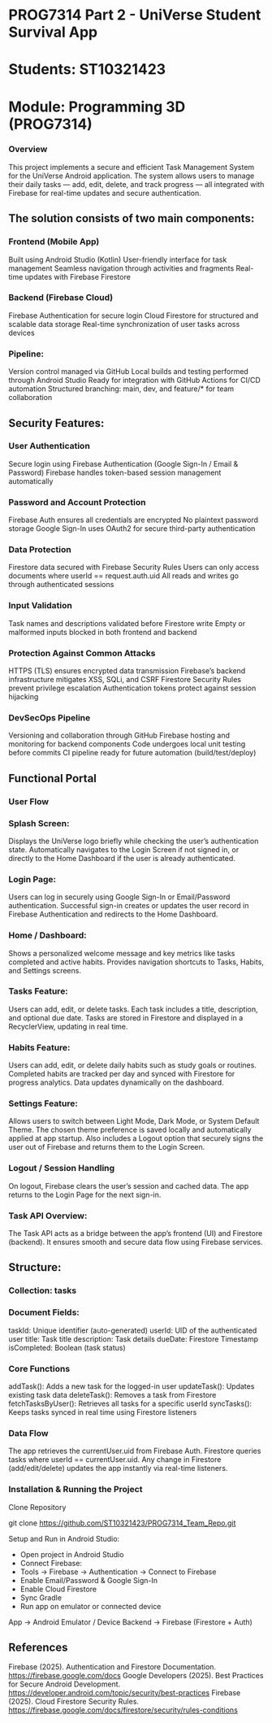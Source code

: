 # PROG7314 Part 2 - UniVerse Student Survival App

# Students: ST10321423
# Module: Programming 3D (PROG7314)

### Overview

This project implements a secure and efficient Task Management System for the UniVerse Android application. The system allows users to manage their daily tasks — add, edit, delete, and track progress — all integrated with Firebase for real-time updates and secure authentication.

## The solution consists of two main components:

### Frontend (Mobile App)
Built using Android Studio (Kotlin)
User-friendly interface for task management
Seamless navigation through activities and fragments
Real-time updates with Firebase Firestore

### Backend (Firebase Cloud)
Firebase Authentication for secure login
Cloud Firestore for structured and scalable data storage
Real-time synchronization of user tasks across devices

### Pipeline:
Version control managed via GitHub
Local builds and testing performed through Android Studio
Ready for integration with GitHub Actions for CI/CD automation
Structured branching: main, dev, and feature/* for team collaboration

## Security Features:

### User Authentication
Secure login using Firebase Authentication (Google Sign-In / Email & Password)
Firebase handles token-based session management automatically

### Password and Account Protection
Firebase Auth ensures all credentials are encrypted
No plaintext password storage
Google Sign-In uses OAuth2 for secure third-party authentication

### Data Protection
Firestore data secured with Firebase Security Rules
Users can only access documents where userId == request.auth.uid
All reads and writes go through authenticated sessions

### Input Validation
Task names and descriptions validated before Firestore write
Empty or malformed inputs blocked in both frontend and backend

### Protection Against Common Attacks
HTTPS (TLS) ensures encrypted data transmission
Firebase’s backend infrastructure mitigates XSS, SQLi, and CSRF
Firestore Security Rules prevent privilege escalation
Authentication tokens protect against session hijacking

### DevSecOps Pipeline
Versioning and collaboration through GitHub
Firebase hosting and monitoring for backend components
Code undergoes local unit testing before commits
CI pipeline ready for future automation (build/test/deploy)

## Functional Portal
### User Flow

### Splash Screen:
Displays the UniVerse logo briefly while checking the user’s authentication state.
Automatically navigates to the Login Screen if not signed in, or directly to the Home Dashboard if the user is already authenticated.

### Login Page:
Users can log in securely using Google Sign-In or Email/Password authentication.
Successful sign-in creates or updates the user record in Firebase Authentication and redirects to the Home Dashboard.

### Home / Dashboard:
Shows a personalized welcome message and key metrics like tasks completed and active habits.
Provides navigation shortcuts to Tasks, Habits, and Settings screens.

### Tasks Feature:
Users can add, edit, or delete tasks.
Each task includes a title, description, and optional due date.
Tasks are stored in Firestore and displayed in a RecyclerView, updating in real time.

### Habits Feature:
Users can add, edit, or delete daily habits such as study goals or routines.
Completed habits are tracked per day and synced with Firestore for progress analytics.
Data updates dynamically on the dashboard.

### Settings Feature:
Allows users to switch between Light Mode, Dark Mode, or System Default Theme.
The chosen theme preference is saved locally and automatically applied at app startup.
Also includes a Logout option that securely signs the user out of Firebase and returns them to the Login Screen.

### Logout / Session Handling
On logout, Firebase clears the user’s session and cached data.
The app returns to the Login Page for the next sign-in.

### Task API Overview:
The Task API acts as a bridge between the app’s frontend (UI) and Firestore (backend).
It ensures smooth and secure data flow using Firebase services.

## Structure:
### Collection: tasks
### Document Fields:
taskId: Unique identifier (auto-generated)
userId: UID of the authenticated user
title: Task title
description: Task details
dueDate: Firestore Timestamp
isCompleted: Boolean (task status)

### Core Functions
	
addTask():	Adds a new task for the logged-in user
updateTask():	Updates existing task data
deleteTask():	Removes a task from Firestore
fetchTasksByUser():	Retrieves all tasks for a specific userId
syncTasks():	Keeps tasks synced in real time using Firestore listeners

### Data Flow
The app retrieves the currentUser.uid from Firebase Auth.
Firestore queries tasks where userId == currentUser.uid.
Any change in Firestore (add/edit/delete) updates the app instantly via real-time listeners.

### Installation & Running the Project
Clone Repository

git clone https://github.com/ST10321423/PROG7314_Team_Repo.git

Setup and Run in Android Studio:

- Open project in Android Studio
- Connect Firebase:
- Tools → Firebase → Authentication → Connect to Firebase
- Enable Email/Password & Google Sign-In
- Enable Cloud Firestore
- Sync Gradle
- Run app on emulator or connected device

App → Android Emulator / Device
Backend → Firebase (Firestore + Auth)

## References
Firebase (2025). Authentication and Firestore Documentation.
https://firebase.google.com/docs
Google Developers (2025). Best Practices for Secure Android Development.
https://developer.android.com/topic/security/best-practices
Firebase (2025). Cloud Firestore Security Rules.
https://firebase.google.com/docs/firestore/security/rules-conditions

